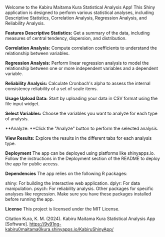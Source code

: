 Welcome to the Kabiru Maitama Kura Statistical Analysis App! This Shiny application is designed to perform various statistical analyses, including Descriptive Statistics, Correlation Analysis, Regression Analysis, and Reliability Analysis.

**Features**
**Descriptive Statistics:** Get a summary of the data, including measures of central tendency, dispersion, and distribution.

**Correlation Analysis:** Compute correlation coefficients to understand the relationship between variables.

**Regression Analysis:** Perform linear regression analysis to model the relationship between one or more independent variables and a dependent variable.

**Reliability Analysis:** Calculate Cronbach's alpha to assess the internal consistency reliability of a set of scale items.

**Usage**
**Upload Data:** Start by uploading your data in CSV format using the file input widget.

**Select Variables:** Choose the variables you want to analyze for each type of analysis.

**Analyze: **Click the "Analyze" button to perform the selected analysis.

**View Results:** Explore the results in the different tabs for each analysis type.

**Deployment**
The app can be deployed using platforms like shinyapps.io. Follow the instructions in the Deployment section of the README to deploy the app for public access.

**Dependencies**
The app relies on the following R packages:

shiny: For building the interactive web application.
dplyr: For data manipulation.
psych: For reliability analysis.
Other packages for specific analyses like regression.
Make sure you have these packages installed before running the app.

**License**
This project is licensed under the MIT License.

Citation
Kura, K. M. (2024). Kabiru Maitama Kura Statistical Analysis App [Software]. https://9y91ng-kabiru0maitama0kura.shinyapps.io/KabiruShinyApp/
